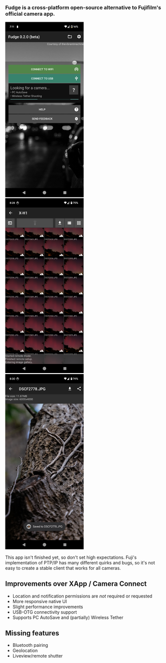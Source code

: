 <div class="m-container">
<h3 class="m-text-center m-noindent">Fudge is a cross-platform open-source alternative to Fujifilm's official camera app.</h3>
<div class="m-row">
<div class="m-col-m-4 m-image"><img src='img/1.png' width='250'></div>
<div class="m-col-m-4 m-image"><img src='img/2.png' width='250'></div>
<div class="m-col-m-4 m-image"><img src='img/4.png' width='250'></div>
</div>
</div>

This app isn't finished yet, so don't set high expectations. Fuji's implementation of PTP/IP has many different quirks and bugs, so it's not easy to create a stable client that works for all cameras.

## Improvements over XApp / Camera Connect
- Location and notification permissions are *not* required or requested
- More responsive native UI
- Slight performance improvements
- USB-OTG connectivity support
- Supports PC AutoSave and (partially) Wireless Tether

## Missing features
- Bluetooth pairing
- Geolocation
- Liveview/remote shutter

<br>
<br>
<br>
<br>
<br>
<br>
<br>
<br>
<br>
